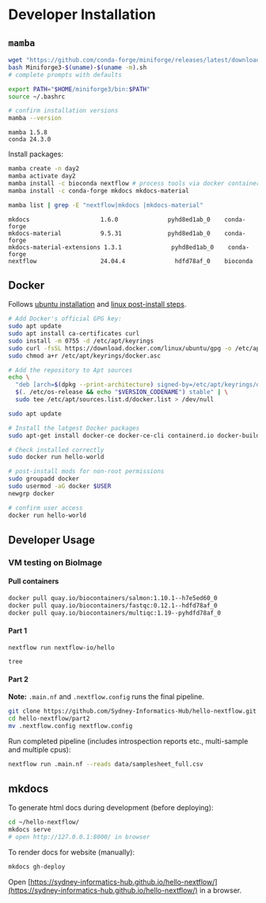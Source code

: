 
# Developer Installation  

## `mamba`  

```bash
wget "https://github.com/conda-forge/miniforge/releases/latest/download/Miniforge3-$(uname)-$(uname -m).sh"
bash Miniforge3-$(uname)-$(uname -m).sh
# complete prompts with defaults

export PATH="$HOME/miniforge3/bin:$PATH"
source ~/.bashrc

# confirm installation versions
mamba --version
```

```console
mamba 1.5.8
conda 24.3.0
```

Install packages:  

```bash
mamba create -n day2
mamba activate day2
mamba install -c bioconda nextflow # process tools via docker containers
mamba install -c conda-forge mkdocs mkdocs-material
```

```bash
mamba list | grep -E "nextflow|mkdocs |mkdocs-material"
```

```console
mkdocs                    1.6.0              pyhd8ed1ab_0    conda-forge
mkdocs-material           9.5.31             pyhd8ed1ab_0    conda-forge
mkdocs-material-extensions 1.3.1              pyhd8ed1ab_0    conda-forge
nextflow                  24.04.4              hdfd78af_0    bioconda
```

## Docker   

Follows [ubuntu installation](https://docs.docker.com/engine/install/ubuntu/#install-using-the-repository) and [linux post-install steps](https://docs.docker.com/engine/install/linux-postinstall/).

```bash
# Add Docker's official GPG key:
sudo apt update
sudo apt install ca-certificates curl
sudo install -m 0755 -d /etc/apt/keyrings
sudo curl -fsSL https://download.docker.com/linux/ubuntu/gpg -o /etc/apt/keyrings/docker.asc
sudo chmod a+r /etc/apt/keyrings/docker.asc

# Add the repository to Apt sources
echo \
  "deb [arch=$(dpkg --print-architecture) signed-by=/etc/apt/keyrings/docker.asc] https://download.docker.com/linux/ubuntu \
  $(. /etc/os-release && echo "$VERSION_CODENAME") stable" | \
  sudo tee /etc/apt/sources.list.d/docker.list > /dev/null

sudo apt update

# Install the latgest Docker packages
sudo apt-get install docker-ce docker-ce-cli containerd.io docker-buildx-plugin docker-compose-plugin

# Check installed correctly
sudo docker run hello-world

# post-install mods for non-root permissions
sudo groupadd docker
sudo usermod -aG docker $USER
newgrp docker

# confirm user access
docker run hello-world
```

## Developer Usage

### VM testing on BioImage

#### Pull containers  

```bash
docker pull quay.io/biocontainers/salmon:1.10.1--h7e5ed60_0
docker pull quay.io/biocontainers/fastqc:0.12.1--hdfd78af_0
docker pull quay.io/biocontainers/multiqc:1.19--pyhdfd78af_0
```

#### Part 1

```
nextflow run nextflow-io/hello
```

```
tree
```

#### Part 2

**Note:** `.main.nf` and `.nextflow.config` runs the final pipeline. 

```bash
git clone https://github.com/Sydney-Informatics-Hub/hello-nextflow.git
cd hello-nextflow/part2  
mv .nextflow.config nextflow.config
```

Run completed pipeline (includes introspection reports etc., multi-sample and multiple cpus):  

```bash
nextflow run .main.nf --reads data/samplesheet_full.csv
```

## mkdocs  

To generate html docs during development (before deploying):

```bash
cd ~/hello-nextflow/
mkdocs serve
# open http://127.0.0.1:8000/ in browser
```

To render docs for website (manually):  

```bash
mkdocs gh-deploy
```

Open [https://sydney-informatics-hub.github.io/hello-nextflow/](https://sydney-informatics-hub.github.io/hello-nextflow/) in a browser.  

